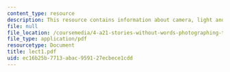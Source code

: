 ```yaml
---
content_type: resource
description: This resource contains information about camera, light and digital film.
file: null
file_location: /coursemedia/4-a21-stories-without-words-photographing-the-first-year-fall-2006/ec16b25b7713abac959127ecbece1cdd_lect1.pdf
file_type: application/pdf
resourcetype: Document
title: lect1.pdf
uid: ec16b25b-7713-abac-9591-27ecbece1cdd
---
```

